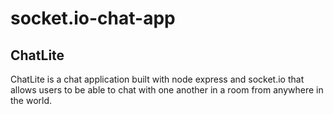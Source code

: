 # socket.io-chat-app
## ChatLite
ChatLite is a chat application built with node express and socket.io that allows users to be able to chat with one another in a room from anywhere in the world. 
